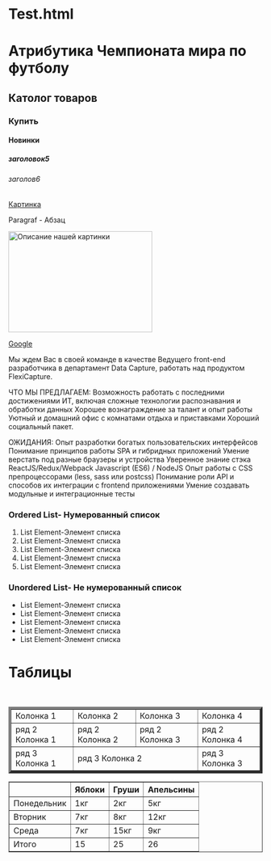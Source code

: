 # Test.html
<!DOCTYPE html>
<html>
  <head>
<meta charset="utf-8">
<title>Атрибутика Чемпионата мира по футболу</title>
</head>
  <body>
<h1>Атрибутика Чемпионата мира по футболу</h1>
<h2>Католог товаров</h2>

<h3>Купить</h3>
<h4>Новинки</h4>
<h5>заголовок5</h5>
<h6>заголов6</h6>

<p>

<a href="D:/Фото/vJhrol_HBIU.jpg" target=_blanc>Картинка</a>
</p>


<p>Paragraf - Абзац</p>


<a href="D:/Фото/vJhrol_HBIU.jpg">
<img src="D:/Фото/vJhrol_HBIU.jpg"  height="200" width="285" alt="Описание нашей картинки">
</a>


<p>
<a href="http://Google.ru" target=_blank">Google</a>
</p>


<p>
Мы ждем Вас в своей команде в качестве Ведущего front-end разработчика в департамент Data Capture, работать над продуктом FlexiCapture.</p>


<p>ЧТО МЫ ПРЕДЛАГАЕМ:
Возможность работать с последними достижениями ИТ, включая сложные технологии распознавания и обработки данных
Хорошее вознаграждение за талант и опыт работы
Уютный и домашний офис с комнатами отдыха и приставками
Хороший социальный пакет.</p>


<p>ОЖИДАНИЯ:
Опыт разработки богатых пользовательских интерфейсов
Понимание принципов работы SPA и гибридных приложений
Умение верстать под разные браузеры и устройства
Уверенное знание стэка ReactJS/Redux/Webpack
Javascript (ES6) / NodeJS
Опыт работы с CSS препроцессорами (less, sass или postcss)
Понимание роли API и способов их интеграции с frontend приложениями
Умение создавать модульные и интеграционные тесты</p>

  <h3>Ordered List- Нумерованный список</h3>
  <ol>
<li>List Element-Элемент списка</li>
<li>List Element-Элемент списка</li>
<li>List Element-Элемент списка</li>
<li>List Element-Элемент списка</li>
<li>List Element-Элемент списка</li>
</ol>

<h3>Unordered List- Не нумерованный список</h3>
<ul>
<li>List Element-Элемент списка</li>
<li>List Element-Элемент списка</li>
<li>List Element-Элемент списка</li>
<li>List Element-Элемент списка</li>
<li>List Element-Элемент списка</li>
</ul>

<h1>Таблицы</h1>

<table border="5">
<tr>
<td>Колонка 1</td>
<td>Колонка 2</td>
<td>Колонка 3</td>
<td>Колонка 4</td>
</tr>


<tr>
  <td>ряд 2 Колонка 1</td>
  <td>ряд 2 Колонка 2</td>
  <td>ряд 2 Колонка 3</td>
  <td>ряд 2 Колонка 4</td>
</tr>

<tr>
  <td>ряд 3 Колонка 1</td>
  <td colspan="2">ряд 3 Колонка 2</td>
  <td>ряд 3 Колонка 3</td>
</tr>

<br>
<table border="1" width="100%">
<tr>
  <td></td>
  <th>Яблоки</th>
  <th>Груши</th>
  <th>Апельсины</th>
</tr>

<tr>
  <td>Понедельник</td>
  <td>1кг</td>
  <td>2кг</td>
  <td>5кг</td>
</tr>

<tr>
  <td>Вторник</td>
  <td>7кг</td>
  <td>8кг</td>
  <td>12кг</td>
</tr>

<tr>
  <td>Среда</td>
  <td>7кг</td>
  <td>15кг</td>
  <td>9кг</td>
</tr>

 <tr>
<td>Итого</td>
<td>15</td>
<td>25</td>
<td>26</td>

 </tr>










</table>









  </body>
</html>
